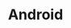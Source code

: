 ---
layout: tag-list
type: tag
title: Android
slug: android
category: project
sidebar: true
order: 2
description: >
   Dining Reserve Application Project
---